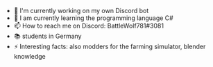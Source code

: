 - 🔭 I'm currently working on my own Discord bot
- 🌱 I am currently learning the programming language C#
- 📫 How to reach me on Discord: BattleWolf781#3081
- 📚 students in Germany
- ⚡ Interesting facts: also modders for the farming simulator, blender knowledge
